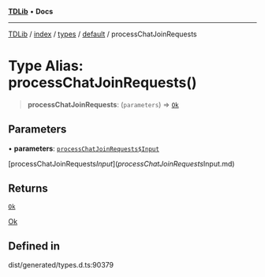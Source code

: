 [**TDLib**](../../../../../../README.md) • **Docs**

***

[TDLib](../../../../../../modules.md) / [index](../../../../../README.md) / [types](../../../README.md) / [default](../README.md) / processChatJoinRequests

# Type Alias: processChatJoinRequests()

> **processChatJoinRequests**: (`parameters`) => [`Ok`](Ok.md)

## Parameters

• **parameters**: [`processChatJoinRequests$Input`](processChatJoinRequests$Input.md)

[processChatJoinRequests$Input](processChatJoinRequests$Input.md)

## Returns

[`Ok`](Ok.md)

[Ok](Ok.md)

## Defined in

dist/generated/types.d.ts:90379
